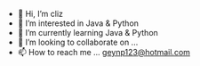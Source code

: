 - 👋 Hi, I’m cliz
- 👀 I’m interested in Java & Python
- 🌱 I’m currently learning Java & Python
- 💞️ I’m looking to collaborate on ...
- 📫 How to reach me ... geynp123@hotmail.com

<!---
geynp1/geynp1 is a ✨ special ✨ repository because its `README.md` (this file) appears on your GitHub profile.
You can click the Preview link to take a look at your changes.
--->
